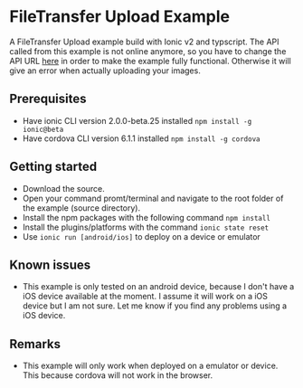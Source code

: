 # FileTransfer Upload Example
A FileTransfer Upload example build with Ionic v2 and typscript. The API called from this example is not online anymore, so you have to change the API URL [here](https://github.com/dtaalbers/ionic-2-examples/blob/master/file-transfer-upload/app/pages/uploading/uploading.ts#L85) in order to make the example fully functional. Otherwise it will give an error when actually uploading your images.

## Prerequisites
- Have ionic CLI version 2.0.0-beta.25 installed `npm install -g ionic@beta`
- Have cordova CLI version 6.1.1 installed `npm install -g cordova`

## Getting started

- Download the source.
- Open your command promt/terminal and navigate to the root folder of the example (source directory).
- Install the npm packages with the following command `npm install`
- Install the plugins/platforms with the command `ionic state reset`
- Use `ionic run [android/ios]` to deploy on a device or emulator

## Known issues
- This example is only tested on an android device, because I don't have a iOS device available at the moment. I assume it will work on a iOS device but I am not sure. Let me know if you find any problems using a iOS device.

## Remarks
- This example will only work when deployed on a emulator or device. This because cordova will not work in the browser.
